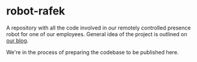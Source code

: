 # robot-rafek

A repository with all the code involved in our remotely controlled presence robot for one of our employees. General idea of the project is outlined on [our blog](https://solidbrain.com/2016/12/05/first-robot-worker-joins-solidbrain/). 

We're in the process of preparing the codebase to be published here. 
